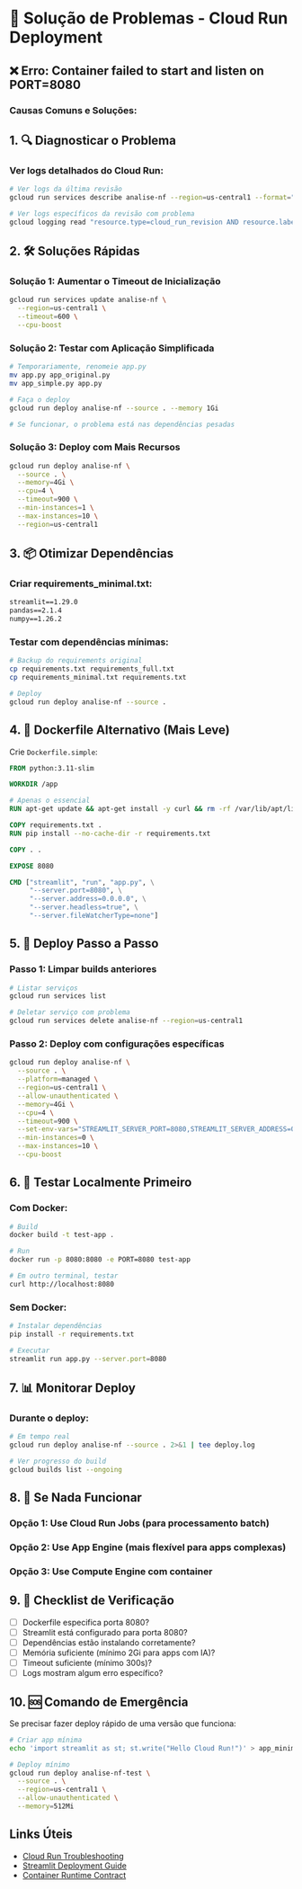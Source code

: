 # 🔧 Solução de Problemas - Cloud Run Deployment

## ❌ Erro: Container failed to start and listen on PORT=8080

### Causas Comuns e Soluções:

## 1. 🔍 Diagnosticar o Problema

### Ver logs detalhados do Cloud Run:
```bash
# Ver logs da última revisão
gcloud run services describe analise-nf --region=us-central1 --format="value(status.latestReadyRevisionName)"

# Ver logs específicos da revisão com problema
gcloud logging read "resource.type=cloud_run_revision AND resource.labels.revision_name=analise-nf-00001-pdk" --limit=50
```

## 2. 🛠️ Soluções Rápidas

### Solução 1: Aumentar o Timeout de Inicialização
```bash
gcloud run services update analise-nf \
  --region=us-central1 \
  --timeout=600 \
  --cpu-boost
```

### Solução 2: Testar com Aplicação Simplificada
```bash
# Temporariamente, renomeie app.py
mv app.py app_original.py
mv app_simple.py app.py

# Faça o deploy
gcloud run deploy analise-nf --source . --memory 1Gi

# Se funcionar, o problema está nas dependências pesadas
```

### Solução 3: Deploy com Mais Recursos
```bash
gcloud run deploy analise-nf \
  --source . \
  --memory=4Gi \
  --cpu=4 \
  --timeout=900 \
  --min-instances=1 \
  --max-instances=10 \
  --region=us-central1
```

## 3. 📦 Otimizar Dependências

### Criar requirements_minimal.txt:
```txt
streamlit==1.29.0
pandas==2.1.4
numpy==1.26.2
```

### Testar com dependências mínimas:
```bash
# Backup do requirements original
cp requirements.txt requirements_full.txt
cp requirements_minimal.txt requirements.txt

# Deploy
gcloud run deploy analise-nf --source .
```

## 4. 🐳 Dockerfile Alternativo (Mais Leve)

Crie `Dockerfile.simple`:
```dockerfile
FROM python:3.11-slim

WORKDIR /app

# Apenas o essencial
RUN apt-get update && apt-get install -y curl && rm -rf /var/lib/apt/lists/*

COPY requirements.txt .
RUN pip install --no-cache-dir -r requirements.txt

COPY . .

EXPOSE 8080

CMD ["streamlit", "run", "app.py", \
     "--server.port=8080", \
     "--server.address=0.0.0.0", \
     "--server.headless=true", \
     "--server.fileWatcherType=none"]
```

## 5. 🔄 Deploy Passo a Passo

### Passo 1: Limpar builds anteriores
```bash
# Listar serviços
gcloud run services list

# Deletar serviço com problema
gcloud run services delete analise-nf --region=us-central1
```

### Passo 2: Deploy com configurações específicas
```bash
gcloud run deploy analise-nf \
  --source . \
  --platform=managed \
  --region=us-central1 \
  --allow-unauthenticated \
  --memory=4Gi \
  --cpu=4 \
  --timeout=900 \
  --set-env-vars="STREAMLIT_SERVER_PORT=8080,STREAMLIT_SERVER_ADDRESS=0.0.0.0,STREAMLIT_SERVER_HEADLESS=true" \
  --min-instances=0 \
  --max-instances=10 \
  --cpu-boost
```

## 6. 🧪 Testar Localmente Primeiro

### Com Docker:
```bash
# Build
docker build -t test-app .

# Run
docker run -p 8080:8080 -e PORT=8080 test-app

# Em outro terminal, testar
curl http://localhost:8080
```

### Sem Docker:
```bash
# Instalar dependências
pip install -r requirements.txt

# Executar
streamlit run app.py --server.port=8080
```

## 7. 📊 Monitorar Deploy

### Durante o deploy:
```bash
# Em tempo real
gcloud run deploy analise-nf --source . 2>&1 | tee deploy.log

# Ver progresso do build
gcloud builds list --ongoing
```

## 8. 🚨 Se Nada Funcionar

### Opção 1: Use Cloud Run Jobs (para processamento batch)
### Opção 2: Use App Engine (mais flexível para apps complexas)
### Opção 3: Use Compute Engine com container

## 9. 📝 Checklist de Verificação

- [ ] Dockerfile especifica porta 8080?
- [ ] Streamlit está configurado para porta 8080?
- [ ] Dependências estão instalando corretamente?
- [ ] Memória suficiente (mínimo 2Gi para apps com IA)?
- [ ] Timeout suficiente (mínimo 300s)?
- [ ] Logs mostram algum erro específico?

## 10. 🆘 Comando de Emergência

Se precisar fazer deploy rápido de uma versão que funciona:
```bash
# Criar app mínima
echo 'import streamlit as st; st.write("Hello Cloud Run!")' > app_minimal.py

# Deploy mínimo
gcloud run deploy analise-nf-test \
  --source . \
  --region=us-central1 \
  --allow-unauthenticated \
  --memory=512Mi
```

## Links Úteis
- [Cloud Run Troubleshooting](https://cloud.google.com/run/docs/troubleshooting)
- [Streamlit Deployment Guide](https://docs.streamlit.io/streamlit-community-cloud/deploy-your-app)
- [Container Runtime Contract](https://cloud.google.com/run/docs/container-contract) 